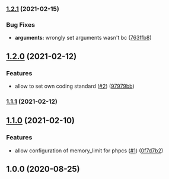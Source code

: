 ### [1.2.1](https://github.com/RedaktionsNetzwerk-Deutschland/reviewdog-action-phpcs/compare/v1.2.0...v1.2.1) (2021-02-15)


### Bug Fixes

* **arguments:** wrongly set arguments wasn't bc ([763ffb8](https://github.com/RedaktionsNetzwerk-Deutschland/reviewdog-action-phpcs/commit/763ffb84057211f02f72028119e634cea094e8ba))

## [1.2.0](https://github.com/RedaktionsNetzwerk-Deutschland/reviewdog-action-phpcs/compare/v1.1.1...v1.2.0) (2021-02-12)


### Features

* allow to set own coding standard ([#2](https://github.com/RedaktionsNetzwerk-Deutschland/reviewdog-action-phpcs/issues/2)) ([97979bb](https://github.com/RedaktionsNetzwerk-Deutschland/reviewdog-action-phpcs/commit/97979bb6ddb162d8f2d25ad262ec19012f459d2a))

### [1.1.1](https://github.com/RedaktionsNetzwerk-Deutschland/reviewdog-action-phpcs/compare/v1.1.0...v1.1.1) (2021-02-12)

## [1.1.0](https://github.com/RedaktionsNetzwerk-Deutschland/reviewdog-action-phpcs/compare/v1.0.0...v1.1.0) (2021-02-10)


### Features

* allow configuration of memory_limit for phpcs ([#1](https://github.com/RedaktionsNetzwerk-Deutschland/reviewdog-action-phpcs/issues/1)) ([0f7d7b2](https://github.com/RedaktionsNetzwerk-Deutschland/reviewdog-action-phpcs/commit/0f7d7b2b66fcb55e84900c523b08bc9fec3fb3fe))

## 1.0.0 (2020-08-25)

